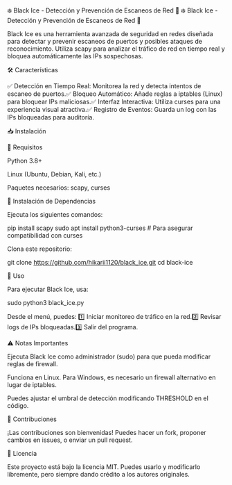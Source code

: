 ❄️ Black Ice - Detección y Prevención de Escaneos de Red 🚀
❄️ Black Ice - Detección y Prevención de Escaneos de Red 🚀

Black Ice es una herramienta avanzada de seguridad en redes diseñada para detectar y prevenir escaneos de puertos y posibles ataques de reconocimiento. Utiliza scapy para analizar el tráfico de red en tiempo real y bloquea automáticamente las IPs sospechosas.

🛠️ Características

✅ Detección en Tiempo Real: Monitorea la red y detecta intentos de escaneo de puertos.✅ Bloqueo Automático: Añade reglas a iptables (Linux) para bloquear IPs maliciosas.✅ Interfaz Interactiva: Utiliza curses para una experiencia visual atractiva.✅ Registro de Eventos: Guarda un log con las IPs bloqueadas para auditoría.

📥 Instalación

🔹 Requisitos

Python 3.8+

Linux (Ubuntu, Debian, Kali, etc.)

Paquetes necesarios: scapy, curses

🔹 Instalación de Dependencias

Ejecuta los siguientes comandos:

pip install scapy
sudo apt install python3-curses  # Para asegurar compatibilidad con curses

Clona este repositorio:

git clone https://github.com/hikarii1120/black_ice.git
cd black-ice

🚀 Uso

Para ejecutar Black Ice, usa:

sudo python3 black_ice.py

Desde el menú, puedes:
1️⃣ Iniciar monitoreo de tráfico en la red.2️⃣ Revisar logs de IPs bloqueadas.3️⃣ Salir del programa.

⚠️ Notas Importantes

Ejecuta Black Ice como administrador (sudo) para que pueda modificar reglas de firewall.

Funciona en Linux. Para Windows, es necesario un firewall alternativo en lugar de iptables.

Puedes ajustar el umbral de detección modificando THRESHOLD en el código.

🤝 Contribuciones

¡Las contribuciones son bienvenidas! Puedes hacer un fork, proponer cambios en issues, o enviar un pull request.

📜 Licencia

Este proyecto está bajo la licencia MIT. Puedes usarlo y modificarlo libremente, pero siempre dando crédito a los autores originales.
